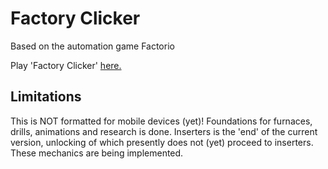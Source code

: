 # Factory Clicker
Based on the automation game Factorio

Play 'Factory Clicker' [here.](https://applewell.xyz/factory_clicker/)

## Limitations

This is NOT formatted for mobile devices (yet)!
Foundations for furnaces, drills, animations and research is done. Inserters is the 'end' of the current version, unlocking of which presently does not (yet) proceed to inserters. These mechanics are being implemented.
